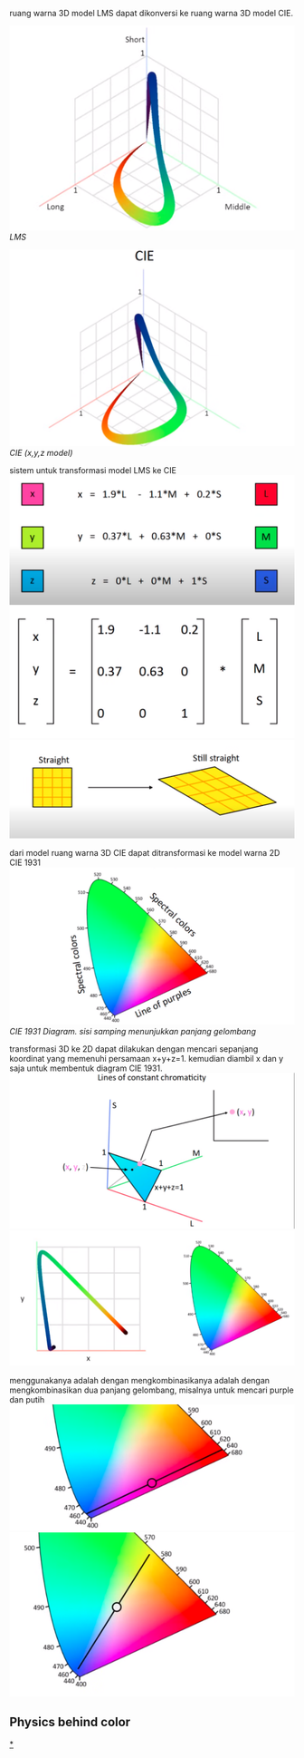 ruang warna 3D model LMS dapat dikonversi ke ruang warna 3D model CIE. 

![9c8282302796d9348554bbda370604e3.png](../../../_resources/9c8282302796d9348554bbda370604e3.png)
*LMS*

![eb60faaecc748630ac5865390102fe96.png](../../../_resources/eb60faaecc748630ac5865390102fe96.png)
*CIE (x,y,z model)* 

sistem untuk transformasi model LMS ke CIE
![0fa55f782eefffb78d60504685b1a213.png](../../../_resources/0fa55f782eefffb78d60504685b1a213.png)
![52851f9dc28f3f119a5d43c5207ac02f.png](../../../_resources/52851f9dc28f3f119a5d43c5207ac02f.png)
![d85604f374a6af455879e0b156a9acee.png](../../../_resources/d85604f374a6af455879e0b156a9acee.png)

dari model ruang warna 3D CIE dapat ditransformasi ke model warna 2D CIE 1931
![88a8f9df5d9f21a71add8a63cc9e8ffb.png](../../../_resources/88a8f9df5d9f21a71add8a63cc9e8ffb.png)
*CIE 1931 Diagram. sisi samping menunjukkan panjang gelombang*

transformasi 3D ke 2D dapat dilakukan dengan mencari sepanjang koordinat yang memenuhi persamaan x+y+z=1. kemudian diambil x dan y saja untuk membentuk diagram CIE 1931.
![db7ada2718f04851ec39065715e02ece.png](../../../_resources/db7ada2718f04851ec39065715e02ece.png)
![6fe2f3788c66eb60fa0035d0977a9c02.png](../../../_resources/6fe2f3788c66eb60fa0035d0977a9c02.png) 	 

menggunakanya adalah dengan mengkombinasikanya adalah dengan mengkombinasikan dua panjang gelombang, misalnya untuk mencari purple dan putih
![854838728e321ca91472c93471eebf75.png](../../../_resources/854838728e321ca91472c93471eebf75.png)
![ea85a1aef3f8a1dd45979f88ae5f7a68.png](../../../_resources/ea85a1aef3f8a1dd45979f88ae5f7a68.png)

## Physics behind color
[*](https://youtu.be/gnUYoQ1pwes)
